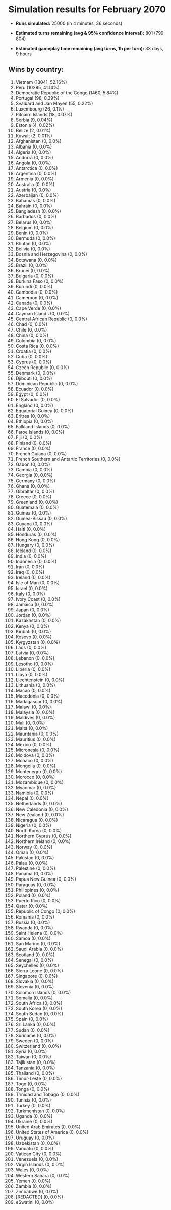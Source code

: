 # Simulation results for February 2070

* **Runs simulated:** 25000 (in 4 minutes, 36 seconds)

* **Estimated turns remaining (avg & 95% confidence interval):** 801 (799-804)

* **Estimated gameplay time remaining (avg turns, 1h per turn):** 33 days, 9 hours

## Wins by country:
1. Vietnam (13041, 52.16%)
2. Peru (10285, 41.14%)
3. Democratic Republic of the Congo (1460, 5.84%)
4. Portugal (98, 0.39%)
5. Svalbard and Jan Mayen (55, 0.22%)
6. Luxembourg (26, 0.1%)
7. Pitcairn Islands (18, 0.07%)
8. Serbia (9, 0.04%)
9. Estonia (4, 0.02%)
10. Belize (2, 0.01%)
11. Kuwait (2, 0.01%)
12. Afghanistan (0, 0.0%)
13. Albania (0, 0.0%)
14. Algeria (0, 0.0%)
15. Andorra (0, 0.0%)
16. Angola (0, 0.0%)
17. Antarctica (0, 0.0%)
18. Argentina (0, 0.0%)
19. Armenia (0, 0.0%)
20. Australia (0, 0.0%)
21. Austria (0, 0.0%)
22. Azerbaijan (0, 0.0%)
23. Bahamas (0, 0.0%)
24. Bahrain (0, 0.0%)
25. Bangladesh (0, 0.0%)
26. Barbados (0, 0.0%)
27. Belarus (0, 0.0%)
28. Belgium (0, 0.0%)
29. Benin (0, 0.0%)
30. Bermuda (0, 0.0%)
31. Bhutan (0, 0.0%)
32. Bolivia (0, 0.0%)
33. Bosnia and Herzegovina (0, 0.0%)
34. Botswana (0, 0.0%)
35. Brazil (0, 0.0%)
36. Brunei (0, 0.0%)
37. Bulgaria (0, 0.0%)
38. Burkina Faso (0, 0.0%)
39. Burundi (0, 0.0%)
40. Cambodia (0, 0.0%)
41. Cameroon (0, 0.0%)
42. Canada (0, 0.0%)
43. Cape Verde (0, 0.0%)
44. Cayman Islands (0, 0.0%)
45. Central African Republic (0, 0.0%)
46. Chad (0, 0.0%)
47. Chile (0, 0.0%)
48. China (0, 0.0%)
49. Colombia (0, 0.0%)
50. Costa Rica (0, 0.0%)
51. Croatia (0, 0.0%)
52. Cuba (0, 0.0%)
53. Cyprus (0, 0.0%)
54. Czech Republic (0, 0.0%)
55. Denmark (0, 0.0%)
56. Djibouti (0, 0.0%)
57. Dominican Republic (0, 0.0%)
58. Ecuador (0, 0.0%)
59. Egypt (0, 0.0%)
60. El Salvador (0, 0.0%)
61. England (0, 0.0%)
62. Equatorial Guinea (0, 0.0%)
63. Eritrea (0, 0.0%)
64. Ethiopia (0, 0.0%)
65. Falkland Islands (0, 0.0%)
66. Faroe Islands (0, 0.0%)
67. Fiji (0, 0.0%)
68. Finland (0, 0.0%)
69. France (0, 0.0%)
70. French Guiana (0, 0.0%)
71. French Southern and Antartic Territories (0, 0.0%)
72. Gabon (0, 0.0%)
73. Gambia (0, 0.0%)
74. Georgia (0, 0.0%)
75. Germany (0, 0.0%)
76. Ghana (0, 0.0%)
77. Gibraltar (0, 0.0%)
78. Greece (0, 0.0%)
79. Greenland (0, 0.0%)
80. Guatemala (0, 0.0%)
81. Guinea (0, 0.0%)
82. Guinea-Bissau (0, 0.0%)
83. Guyana (0, 0.0%)
84. Haiti (0, 0.0%)
85. Honduras (0, 0.0%)
86. Hong Kong (0, 0.0%)
87. Hungary (0, 0.0%)
88. Iceland (0, 0.0%)
89. India (0, 0.0%)
90. Indonesia (0, 0.0%)
91. Iran (0, 0.0%)
92. Iraq (0, 0.0%)
93. Ireland (0, 0.0%)
94. Isle of Man (0, 0.0%)
95. Israel (0, 0.0%)
96. Italy (0, 0.0%)
97. Ivory Coast (0, 0.0%)
98. Jamaica (0, 0.0%)
99. Japan (0, 0.0%)
100. Jordan (0, 0.0%)
101. Kazakhstan (0, 0.0%)
102. Kenya (0, 0.0%)
103. Kiribati (0, 0.0%)
104. Kosovo (0, 0.0%)
105. Kyrgyzstan (0, 0.0%)
106. Laos (0, 0.0%)
107. Latvia (0, 0.0%)
108. Lebanon (0, 0.0%)
109. Lesotho (0, 0.0%)
110. Liberia (0, 0.0%)
111. Libya (0, 0.0%)
112. Liechtenstein (0, 0.0%)
113. Lithuania (0, 0.0%)
114. Macao (0, 0.0%)
115. Macedonia (0, 0.0%)
116. Madagascar (0, 0.0%)
117. Malawi (0, 0.0%)
118. Malaysia (0, 0.0%)
119. Maldives (0, 0.0%)
120. Mali (0, 0.0%)
121. Malta (0, 0.0%)
122. Mauritania (0, 0.0%)
123. Mauritius (0, 0.0%)
124. Mexico (0, 0.0%)
125. Micronesia (0, 0.0%)
126. Moldova (0, 0.0%)
127. Monaco (0, 0.0%)
128. Mongolia (0, 0.0%)
129. Montenegro (0, 0.0%)
130. Morocco (0, 0.0%)
131. Mozambique (0, 0.0%)
132. Myanmar (0, 0.0%)
133. Namibia (0, 0.0%)
134. Nepal (0, 0.0%)
135. Netherlands (0, 0.0%)
136. New Caledonia (0, 0.0%)
137. New Zealand (0, 0.0%)
138. Nicaragua (0, 0.0%)
139. Nigeria (0, 0.0%)
140. North Korea (0, 0.0%)
141. Northern Cyprus (0, 0.0%)
142. Northern Ireland (0, 0.0%)
143. Norway (0, 0.0%)
144. Oman (0, 0.0%)
145. Pakistan (0, 0.0%)
146. Palau (0, 0.0%)
147. Palestine (0, 0.0%)
148. Panama (0, 0.0%)
149. Papua New Guinea (0, 0.0%)
150. Paraguay (0, 0.0%)
151. Philippines (0, 0.0%)
152. Poland (0, 0.0%)
153. Puerto Rico (0, 0.0%)
154. Qatar (0, 0.0%)
155. Republic of Congo (0, 0.0%)
156. Romania (0, 0.0%)
157. Russia (0, 0.0%)
158. Rwanda (0, 0.0%)
159. Saint Helena (0, 0.0%)
160. Samoa (0, 0.0%)
161. San Marino (0, 0.0%)
162. Saudi Arabia (0, 0.0%)
163. Scotland (0, 0.0%)
164. Senegal (0, 0.0%)
165. Seychelles (0, 0.0%)
166. Sierra Leone (0, 0.0%)
167. Singapore (0, 0.0%)
168. Slovakia (0, 0.0%)
169. Slovenia (0, 0.0%)
170. Solomon Islands (0, 0.0%)
171. Somalia (0, 0.0%)
172. South Africa (0, 0.0%)
173. South Korea (0, 0.0%)
174. South Sudan (0, 0.0%)
175. Spain (0, 0.0%)
176. Sri Lanka (0, 0.0%)
177. Sudan (0, 0.0%)
178. Suriname (0, 0.0%)
179. Sweden (0, 0.0%)
180. Switzerland (0, 0.0%)
181. Syria (0, 0.0%)
182. Taiwan (0, 0.0%)
183. Tajikistan (0, 0.0%)
184. Tanzania (0, 0.0%)
185. Thailand (0, 0.0%)
186. Timor-Leste (0, 0.0%)
187. Togo (0, 0.0%)
188. Tonga (0, 0.0%)
189. Trinidad and Tobago (0, 0.0%)
190. Tunisia (0, 0.0%)
191. Turkey (0, 0.0%)
192. Turkmenistan (0, 0.0%)
193. Uganda (0, 0.0%)
194. Ukraine (0, 0.0%)
195. United Arab Emirates (0, 0.0%)
196. United States of America (0, 0.0%)
197. Uruguay (0, 0.0%)
198. Uzbekistan (0, 0.0%)
199. Vanuatu (0, 0.0%)
200. Vatican City (0, 0.0%)
201. Venezuela (0, 0.0%)
202. Virgin Islands (0, 0.0%)
203. Wales (0, 0.0%)
204. Western Sahara (0, 0.0%)
205. Yemen (0, 0.0%)
206. Zambia (0, 0.0%)
207. Zimbabwe (0, 0.0%)
208. [REDACTED] (0, 0.0%)
209. eSwatini (0, 0.0%)

